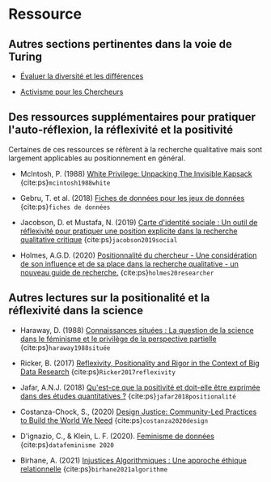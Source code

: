 # Ressource

## Autres sections pertinentes dans la voie de Turing

* [Évaluer la diversité et les différences](https://the-turing-way.netlify.app/collaboration/new-community/new-community-differences.html)

* [Activisme pour les Chercheurs](https://the-turing-way.netlify.app/ethical-research/activism.html)

## Des ressources supplémentaires pour pratiquer l'auto-réflexion, la réflexivité et la positivité
Certaines de ces ressources se réfèrent à la recherche qualitative mais sont largement applicables au positionnement en général.

* McIntosh, P. (1988) [White Privilege: Unpacking The Invisible Kapsack](https://admin.artsci.washington.edu/sites/adming/files/unpacking-invisible-knapsack.pdf) {cite:ps}`mcintosh1988white`

* Gebru, T. et al. (2018) [Fiches de données pour les jeux de données](https://www.microsoft.com/en-us/research/uploads/prod/2019/01/1803.09010.pdf) {cite:ps}`fiches de données`

* Jacobson, D. et Mustafa, N. (2019) [Carte d'identité sociale : Un outil de réflexivité pour pratiquer une position explicite dans la recherche qualitative critique](https://journals.sagepub.com/doi/full/10.1177/1609406919870075) {cite:ps}`jacobson2019social`

* Holmes, A.G.D. (2020) [Positionnalité du chercheur - Une considération de son influence et de sa place dans la recherche qualitative - un nouveau guide de recherche.](https://files.eric.ed.gov/fulltext/EJ1268044.pdf) {cite:ps}`holmes20researcher`

## Autres lectures sur la positionalité et la réflexivité dans la science

* Haraway, D. (1988) [Connaissances situées : La question de la science dans le féminisme et le privilège de la perspective partielle](https://www.jstor.org/stable/3178066) {cite:ps}`haraway1988située`

* Ricker, B. (2017) [Reflexivity, Positionality and Rigor in the Context of Big Data Research](https://papers.ssrn.com/sol3/papers.cfm?abstract_id=2911652) {cite:ps}`Ricker2017reflexivity`

* Jafar, A.N.J. (2018) [Qu'est-ce que la positivité et doit-elle être exprimée dans des études quantitatives ?](https://emj.bmj.com/content/35/5/323) {cite:ps}`jafar2018positionalité`

* Costanza-Chock, S., (2020) [Design Justice: Community-Led Practices to Build the World We Need](https://design-justice.pubpub.org/) {cite:ps}`costanza2020design`

* D'ignazio, C., & Klein, L. F. (2020). [Feminisme de données](https://mitpress.mit.edu/books/data-feminism) {cite:ps}`datafeminisme 2020`

* Birhane, A. (2021) [Injustices Algorithmiques : Une approche éthique relationnelle](https://www.sciencedirect.com/science/article/pii/S2666389921000155) {cite:ps}`birhane2021algorithme`
